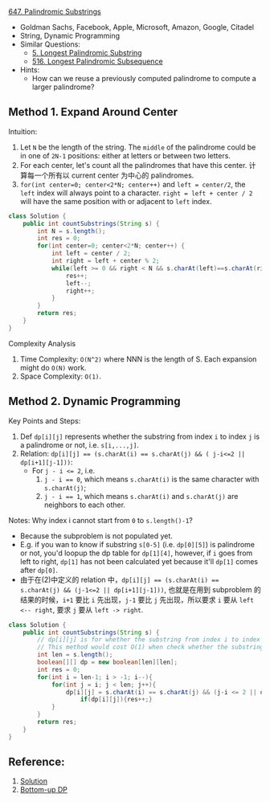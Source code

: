 [647. Palindromic Substrings](https://leetcode.com/problems/palindromic-substrings/)

* Goldman Sachs, Facebook, Apple, Microsoft, Amazon, Google, Citadel
* String, Dynamic Programming
* Similar Questions:
    * [5. Longest Palindromic Substring](https://leetcode.com/problems/longest-palindromic-substring/)
    * [516. Longest Palindromic Subsequence](https://leetcode.com/problems/longest-palindromic-subsequence/)
* Hints:
    * How can we reuse a previously computed palindrome to compute a larger palindrome?
    

## Method 1. Expand Around Center
Intuition:
1. Let `N` be the length of the string. The `middle` of the palindrome could be in one of `2N-1` positions: either at letters or between two letters.
2. For each center, let's count all the palindromes that have this center. 计算每一个所有以 current center 为中心的 palindromes.
3. `for(int center=0; center<2*N; center++)` and `left = center/2`, the `left` index will always point to a character.
`right = left + center / 2` will have the same position with or adjacent to `left` index.
```java
class Solution {
    public int countSubstrings(String s) {
        int N = s.length();
        int res = 0;
        for(int center=0; center<2*N; center++) {
            int left = center / 2;
            int right = left + center % 2;
            while(left >= 0 && right < N && s.charAt(left)==s.charAt(right)) {
                res++;
                left--;
                right++;
            }
        }
        return res;
    }
}
```
Complexity Analysis
1. Time Complexity: `O(N^2)` where NNN is the length of S. Each expansion might do `O(N)` work.
2. Space Complexity: `O(1)`.


## Method 2. Dynamic Programming
Key Points and Steps:
1. Def `dp[i][j]` represents whether the substring from index `i` to index `j` is a palindrome or not, i.e. `s[i,...,j]`.
2. Relation: `dp[i][j] == (s.charAt(i) == s.charAt(j) && ( j-i<=2 || dp[i+1][j-1]))`:
    * For `j - i <= 2`, i.e.
        1. `j - i == 0`, which means `s.charAt(i)` is the same character with `s.charAt(j)`;
        2. `j - i == 1`, which means `s.charAt(i)` and `s.charAt(j)` are neighbors to each other.
    
Notes: Why index i cannot start from `0` to `s.length()-1`?
* Because the subproblem is not populated yet.
* E.g. if you wan to know if substring `s[0-5]` (i.e. `dp[0][5]`) is palindrome or not, you'd loopup the dp table for `dp[1][4]`,
however, if `i` goes from left to right, `dp[1]` has not been calculated yet because it'll `dp[1]` comes after `dp[0]`.
* 由于在(2)中定义的 relation 中，`dp[i][j] == (s.charAt(i) == s.charAt(j) && (j-1<=2 || dp[i+1][j-1]))`, 也就是在用到 subproblem
的结果的时候，`i+1` 要比 `i` 先出现，`j-1` 要比 `j` 先出现，所以要求 `i` 要从 `left <-- right`, 要求 `j` 要从 `left -> right`.

```java
class Solution {
    public int countSubstrings(String s) {
        // dp[i][j] is for whether the substring from index i to index j is a palindromic substring or not. 
        // This method would cost O(1) when check whether the substring is palindromic.
        int len = s.length();
        boolean[][] dp = new boolean[len][len];
        int res = 0;
        for(int i = len-1; i > -1; i--){
            for(int j = i; j < len; j++){
                dp[i][j] = s.charAt(i) == s.charAt(j) && (j-i <= 2 || dp[i+1][j-1]);
                    if(dp[i][j]){res++;}
            }
        }
        return res;
    }
}
```

## Reference:
1. [Solution](https://leetcode.com/problems/palindromic-substrings/solution/)
2. [Bottom-up DP](https://leetcode.com/problems/palindromic-substrings/discuss/144443/Bottom-up-DP)




